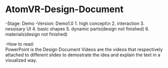 # AtomVR-Design-Document

-Stage: Demo
-Version: Demo1.0
    1. high concept\n
    2. interaction
    3. nessisary UI
    4. basic shapes
    5. dynamic parts(design not finished)
    6. materials(design not finished)

-How to read:    
    PowerPoint is the Design Document
    Videos are the videos that respectively attached to different slides to demostrate the idea and explain the text in a visualized way.
